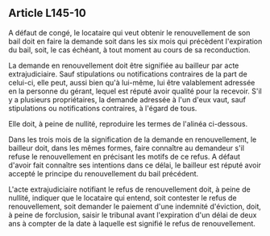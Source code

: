 Article L145-10
----
A défaut de congé, le locataire qui veut obtenir le renouvellement de son bail
doit en faire la demande soit dans les six mois qui précèdent l'expiration du
bail, soit, le cas échéant, à tout moment au cours de sa reconduction.

La demande en renouvellement doit être signifiée au bailleur par acte
extrajudiciaire. Sauf stipulations ou notifications contraires de la part de
celui-ci, elle peut, aussi bien qu'à lui-même, lui être valablement adressée en
la personne du gérant, lequel est réputé avoir qualité pour la recevoir. S'il y
a plusieurs propriétaires, la demande adressée à l'un d'eux vaut, sauf
stipulations ou notifications contraires, à l'égard de tous.

Elle doit, à peine de nullité, reproduire les termes de l'alinéa ci-dessous.

Dans les trois mois de la signification de la demande en renouvellement, le
bailleur doit, dans les mêmes formes, faire connaître au demandeur s'il refuse
le renouvellement en précisant les motifs de ce refus. A défaut d'avoir fait
connaître ses intentions dans ce délai, le bailleur est réputé avoir accepté le
principe du renouvellement du bail précédent.

L'acte extrajudiciaire notifiant le refus de renouvellement doit, à peine de
nullité, indiquer que le locataire qui entend, soit contester le refus de
renouvellement, soit demander le paiement d'une indemnité d'éviction, doit, à
peine de forclusion, saisir le tribunal avant l'expiration d'un délai de deux
ans à compter de la date à laquelle est signifié le refus de renouvellement.
